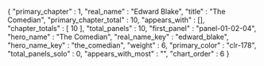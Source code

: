 {
  "primary_chapter" : 1,
  "real_name" : "Edward Blake",
  "title" : "The Comedian",
  "primary_chapter_total" : 10,
  "appears_with" : [],
  "chapter_totals" : [
    10
  ],
  "total_panels" : 10,
  "first_panel" : "panel-01-02-04",
  "hero_name" : "The Comedian",
  "real_name_key" : "edward_blake",
  "hero_name_key" : "the_comedian",
  "weight" : 6,
  "primary_color" : "clr-178",
  "total_panels_solo" : 0,
  "appears_with_most" : "",
  "chart_order" : 6
}
